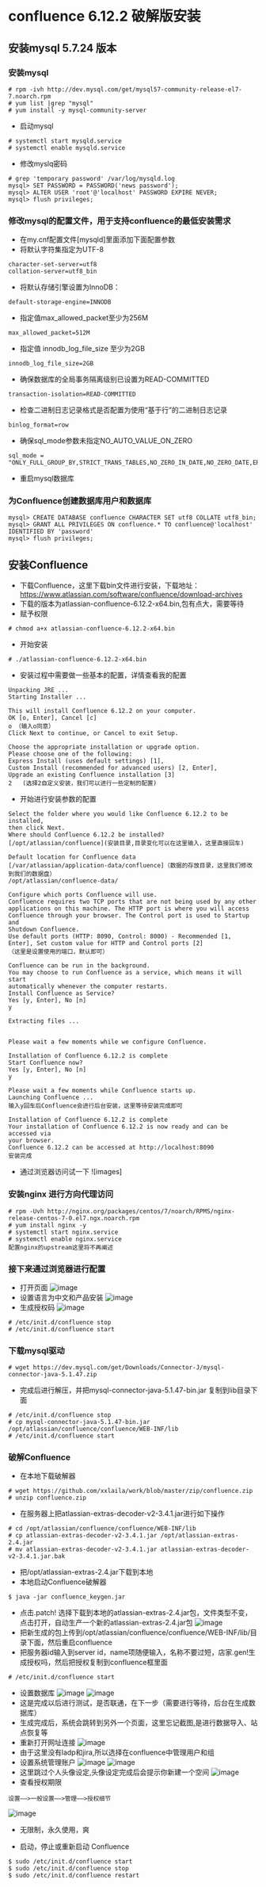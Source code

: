 # confluence 6.12.2 破解版安装

## 安装mysql 5.7.24 版本
### 安装mysql
```
# rpm -ivh http://dev.mysql.com/get/mysql57-community-release-el7-7.noarch.rpm
# yum list |grep "mysql"
# yum install -y mysql-community-server
```
- 启动mysql
```
# systemctl start mysqld.service
# systemctl enable mysqld.service
```
- 修改myslq密码
```
# grep 'temporary password' /var/log/mysqld.log
mysql> SET PASSWORD = PASSWORD('news password');
mysql> ALTER USER 'root'@'localhost' PASSWORD EXPIRE NEVER;
mysql> flush privileges;
```
### 修改mysql的配置文件，用于支持confluence的最低安装需求
- 在my.cnf配置文件[mysqld]里面添加下面配置参数
- 将默认字符集指定为UTF-8
```
character-set-server=utf8
collation-server=utf8_bin
```
- 将默认存储引擎设置为InnoDB：
```
default-storage-engine=INNODB
```
- 指定值max_allowed_packet至少为256M
```
max_allowed_packet=512M
```
- 指定值  innodb_log_file_size 至少为2GB
```
innodb_log_file_size=2GB
```
- 确保数据库的全局事务隔离级别已设置为READ-COMMITTED
```
transaction-isolation=READ-COMMITTED
```
- 检查二进制日志记录格式是否配置为使用“基于行”的二进制日志记录
```
binlog_format=row
```
- 确保sql_mode参数未指定NO_AUTO_VALUE_ON_ZERO
```
sql_mode = "ONLY_FULL_GROUP_BY,STRICT_TRANS_TABLES,NO_ZERO_IN_DATE,NO_ZERO_DATE,ERROR_FOR_DIVISION_BY_ZERO,NO_AUTO_CREATE_USER,NO_ENGINE_SUBSTITUTION"
```
- 重启mysql数据库
### 为Confluence创建数据库用户和数据库
```
mysql> CREATE DATABASE confluence CHARACTER SET utf8 COLLATE utf8_bin;
mysql> GRANT ALL PRIVILEGES ON confluence.* TO confluence@'localhost' IDENTIFIED BY 'password'
mysql> flush privileges;
```
## 安装Confluence
- 下载Confluence，这里下载bin文件进行安装，下载地址：https://www.atlassian.com/software/confluence/download-archives
- 下载的版本为atlassian-confluence-6.12.2-x64.bin,包有点大，需要等待
- 赋予权限
```
# chmod a+x atlassian-confluence-6.12.2-x64.bin
```
- 开始安装
```
# ./atlassian-confluence-6.12.2-x64.bin
```
- 安装过程中需要做一些基本的配置，详情查看我的配置
```
Unpacking JRE ...
Starting Installer ...

This will install Confluence 6.12.2 on your computer.
OK [o, Enter], Cancel [c]
o （输入o同意）
Click Next to continue, or Cancel to exit Setup.

Choose the appropriate installation or upgrade option.
Please choose one of the following:
Express Install (uses default settings) [1], 
Custom Install (recommended for advanced users) [2, Enter], 
Upgrade an existing Confluence installation [3]
2   (选择2自定义安装，我们可以进行一些定制的配置)
```
- 开始进行安装参数的配置
```
Select the folder where you would like Confluence 6.12.2 to be installed,
then click Next.
Where should Confluence 6.12.2 be installed?
[/opt/atlassian/confluence](安装目录,目录变化可以在这里输入，这里直接回车)

Default location for Confluence data
[/var/atlassian/application-data/confluence]（数据的存放目录，这里我们修改到我们的数据盘）
/opt/atlassian/confluence-data/

Configure which ports Confluence will use.
Confluence requires two TCP ports that are not being used by any other
applications on this machine. The HTTP port is where you will access
Confluence through your browser. The Control port is used to Startup and
Shutdown Confluence.
Use default ports (HTTP: 8090, Control: 8000) - Recommended [1, Enter], Set custom value for HTTP and Control ports [2]
（这里是设置使用的端口，默认即可）

Confluence can be run in the background.
You may choose to run Confluence as a service, which means it will start
automatically whenever the computer restarts.
Install Confluence as Service?
Yes [y, Enter], No [n]
y

Extracting files ...
                                                                           

Please wait a few moments while we configure Confluence.

Installation of Confluence 6.12.2 is complete
Start Confluence now?
Yes [y, Enter], No [n]
y

Please wait a few moments while Confluence starts up.
Launching Confluence ...
输入y回车后Confluence会进行后台安装，这里等待安装完成即可

Installation of Confluence 6.12.2 is complete
Your installation of Confluence 6.12.2 is now ready and can be accessed via
your browser.
Confluence 6.12.2 can be accessed at http://localhost:8090
安装完成
```
- 通过浏览器访问试一下
![images]

### 安装nginx 进行方向代理访问
```
# rpm -Uvh http://nginx.org/packages/centos/7/noarch/RPMS/nginx-release-centos-7-0.el7.ngx.noarch.rpm
# yum install nginx -y
# systemctl start nginx.service
# systemctl enable nginx.service
配置nginx的upstream这里将不再阐述
```
### 接下来通过浏览器进行配置
- 打开页面
![image](https://github.com/xxlaila/work/blob/master/img/5DF0B5DCC39B66AC87133FB0260A6CD8.jpg)
- 设置语言为中文和产品安装
![image](https://github.com/xxlaila/work/blob/master/img/23095BDB546CAE356E8B04E252BCFC9E.jpg)
- 生成授权码
![image](https://github.com/xxlaila/work/blob/master/img/CB99372F30342EBABC1125510FBC50B9.jpg)
```
# /etc/init.d/confluence stop
# /etc/init.d/confluence start
```
### 下载mysql驱动
```
# wget https://dev.mysql.com/get/Downloads/Connector-J/mysql-connector-java-5.1.47.zip
```
- 完成后进行解压，并把mysql-connector-java-5.1.47-bin.jar 复制到lib目录下面
```
# /etc/init.d/confluence stop
# cp mysql-connector-java-5.1.47-bin.jar /opt/atlassian/confluence/confluence/WEB-INF/lib
# /etc/init.d/confluence start
```
### 破解Confluence
- 在本地下载破解器
```
# wget https://github.com/xxlaila/work/blob/master/zip/confluence.zip
# unzip confluence.zip
```
- 在服务器上把atlassian-extras-decoder-v2-3.4.1.jar进行如下操作
```
# cd /opt/atlassian/confluence/confluence/WEB-INF/lib
# cp atlassian-extras-decoder-v2-3.4.1.jar /opt/atlassian-extras-2.4.jar
# mv atlassian-extras-decoder-v2-3.4.1.jar atlassian-extras-decoder-v2-3.4.1.jar.bak
```
- 把/opt/atlassian-extras-2.4.jar下载到本地
- 本地启动Confluence破解器
```
$ java -jar confluence_keygen.jar
```
- 点击.patch! 选择下载到本地的atlassian-extras-2.4.jar包，文件类型不变，点击打开，自动生产一个新的atlassian-extras-2.4.jar包
![image](https://github.com/xxlaila/work/blob/master/img/FA8682F205BB1655E20AAD392DF13417.jpg)
- 把新生成的包上传到/opt/atlassian/confluence/confluence/WEB-INF/lib/目录下面，然后重启confluence
- 把服务器id输入到server id，name项随便输入，名称不要过短，店家.gen!生成授权吗，然后把授权复制到confluence框里面
```
# /etc/init.d/confluence start
```
- 设置数据库
![image](https://github.com/xxlaila/work/blob/master/img/EFF70DEA9DFBCA88E24BE83BEE9DFFC8.jpg)
![image](https://github.com/xxlaila/work/blob/master/img/BF70624FCFA9E5ECFD4E121E02D08FD3.jpg)
- 这是完成以后进行测试，是否联通，在下一步（需要进行等待，后台在生成数据库）
- 生成完成后，系统会跳转到另外一个页面，这里忘记截图,是进行数据导入、站点恢复等
- 重新打开网址连接
![image](https://github.com/xxlaila/work/blob/master/img/BEE317A48B4CEE0407638F47CDBDF31F.jpg)
- 由于这里没有ladp和jira,所以选择在confluence中管理用户和组
- 设置系统管理账户
![image](https://github.com/xxlaila/work/blob/master/img/93FDD95874C661340531C27CC77298FD.jpg)
![image](https://github.com/xxlaila/work/blob/master/img/6B1F3A2EBF1B3DAF1A962317AA59DC15.jpg)
- 这里跳过个人头像设定,头像设定完成后会提示你新建一个空间
![image](https://github.com/xxlaila/work/blob/master/img/FCE130BD8B121A290010FEA2C2342898.jpg)
- 查看授权期限
```
设置——>一般设置——>管理——>授权细节
```
![image](https://github.com/xxlaila/work/blob/master/img/EEB25C9704F4C76C30E1DF32A2E1EDE0.jpg)
- 无限制，永久使用，爽

- 启动，停止或重新启动 Confluence
```
$ sudo /etc/init.d/confluence start
$ sudo /etc/init.d/confluence stop
$ sudo /etc/init.d/confluence restart
```
